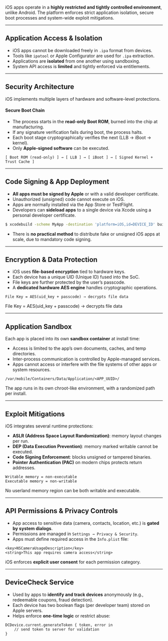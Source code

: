 iOS apps operate in a **highly restricted and tightly controlled environment**, unlike Android. The platform enforces strict application isolation, secure boot processes and system-wide exploit mitigations.

---

## Application Access & Isolation

- iOS apps cannot be downloaded freely in `.ipa` format from devices.
- Tools like `ipatool` or Apple Configurator are used for `.ipa` extraction.
- Applications are **isolated** from one another using sandboxing.
- System API access is **limited** and tightly enforced via entitlements.

---

## Security Architecture

iOS implements multiple layers of hardware and software-level protections.

#### Secure Boot Chain

- The process starts in the **read-only Boot ROM**, burned into the chip at manufacturing.
- If any signature verification fails during boot, the process halts.
- Each boot stage cryptographically verifies the next (LLB → iBoot → kernel).
- Only **Apple-signed software** can be executed.
```plaintext
[ Boot ROM (read-only) ] → [ LLB ] → [ iBoot ] → [ Signed Kernel + Trust Cache ]
```


---

## Code Signing & App Deployment

- **All apps must be signed by Apple** or with a valid developer certificate.
- Unauthorized (unsigned) code cannot execute on iOS.
- Apps are normally installed via the App Store or TestFlight.
- Developers can **sideload apps** to a single device via Xcode using a personal developer certificate.
```bash
$ xcodebuild -scheme MyApp -destination 'platform=iOS,id=DEVICE_ID' build
```
- There is **no practical method** to distribute fake or unsigned iOS apps at scale, due to mandatory code signing.


---


## Encryption & Data Protection

- iOS uses **file-based encryption** tied to hardware keys.
- Each device has a unique UID (Unique ID) fused into the SoC.
- File keys are further protected by the user’s passcode.
- A **dedicated hardware AES engine** handles cryptographic operations.
```plaintext
File Key = AES(uid_key + passcode) → decrypts file data
```
File Key = AES(uid_key + passcode) → decrypts file data


---

## Application Sandbox

Each app is placed into its own **sandbox container** at install time:

- Access is limited to the app’s own documents, caches, and temp directories.
- Inter-process communication is controlled by Apple-managed services.
- Apps cannot access or interfere with the file systems of other apps or system resources.
```plaintext
/var/mobile/Containers/Data/Application/<APP_UUID>/
```
The app runs in its own chroot-like environment, with a randomized path per install.


---

## Exploit Mitigations

iOS integrates several runtime protections:

- **ASLR (Address Space Layout Randomization)**: memory layout changes per run.
- **DEP (Data Execution Prevention)**: memory marked writable cannot be executed.
- **Code Signing Enforcement**: blocks unsigned or tampered binaries.
- **Pointer Authentication (PAC)** on modern chips protects return addresses.
```plaintext
Writable memory = non-executable
Executable memory = non-writable
```
No userland memory region can be both writable and executable.

---

## API Permissions & Privacy Controls

- App access to sensitive data (camera, contacts, location, etc.) is **gated by system dialogs**.
- Permissions are managed in `Settings → Privacy & Security`.
- Apps must define required access in the `Info.plist` file:
```plaintext
<key>NSCameraUsageDescription</key>
<string>This app requires camera access</string>
```
iOS enforces **explicit user consent** for each permission category.


---

## DeviceCheck Service

- Used by apps to **identify and track devices** anonymously (e.g., redeemable coupons, fraud detection).
- Each device has two boolean flags (per developer team) stored on Apple servers.
- Helps enforce **one-time logic** or restrict abuse:
```plaintext
DCDevice.current.generateToken { token, error in
    // send token to server for validation
}
```

